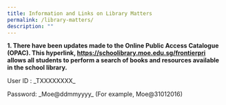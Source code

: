 ```yaml
---
title: Information and Links on Library Matters
permalink: /library-matters/
description: ""
---
```

<p><strong>1.  There have been updates made to the Online Public Access Catalogue (OPAC). 
<strong>This hyperlink, <a href="https://schoolibrary.moe.edu.sg/frontierpri" target="_blank" rel="noopener">https://schoolibrary.moe.edu.sg/frontierpri</a></strong> allows all students to perform a search of books and resources available in the school library.</strong></p>  
<p>User ID : _TXXXXXXXX_ </p>
<p>Password: _Moe@ddmmyyyy_ (For example, Moe@31012016)</p>
